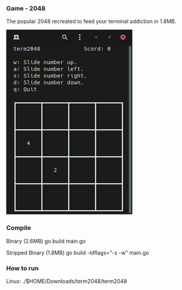 ### Game - 2048

The popular 2048 recreated to feed your terminal addiction in 1.8MB.

![screenshot.png](https://raw.githubusercontent.com/bryku/termApps/master/term2048/screenshot.png)

### Compile

Binary			(2.6MB)		go build main.go

Stripped Binary 	(1.8MB)		go build -ldflags="-s -w" main.go


### How to run
Linux:	./$HOME/Downloads/term2048/term2048

